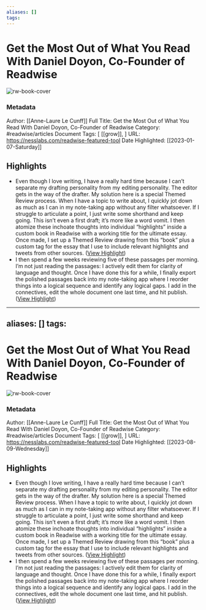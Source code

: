 ```yaml
---
aliases: []
tags:
---
```

# Get the Most Out of What You Read With Daniel Doyon, Co-Founder of Readwise

![rw-book-cover](https://nesslabs.com/wp-content/uploads/2021/10/readwise-featured-tool-banner.png)
### Metadata
Author: [[Anne-Laure Le Cunff]]
Full Title: Get the Most Out of What You Read With Daniel Doyon, Co-Founder of Readwise
Category: #readwise/articles
Document Tags: [ [[grow]], ]
URL: https://nesslabs.com/readwise-featured-tool
Date Highlighted: [[2023-01-07-Saturday]]

## Highlights
- Even though I love writing, I have a really hard time because I can’t separate my drafting personality from my editing personality. The editor gets in the way of the drafter. My solution here is a special Themed Review process.
  When I have a topic to write about, I quickly jot down as much as I can in my note-taking app without any filter whatsoever. If I struggle to articulate a point, I just write some shorthand and keep going. This isn’t even a first draft; it’s more like a word vomit.
  I then atomize these inchoate thoughts into individual “highlights” inside a custom book in Readwise with a working title for the ultimate essay. Once made, I set up a Themed Review drawing from this “book” plus a custom tag for the essay that I use to include relevant highlights and tweets from other sources. ([View Highlight](https://read.readwise.io/read/01gn8svd44ync20zpgpv8qb2rd))
- I then spend a few weeks reviewing five of these passages per morning. I’m not just reading the passages: I actively edit them for clarity of language and thought. Once I have done this for a while, I finally export the polished passages back into my note-taking app where I reorder things into a logical sequence and identify any logical gaps. I add in the connectives, edit the whole document one last time, and hit publish. ([View Highlight](https://read.readwise.io/read/01gn8sw3yfa2msjxqkvceqht91))
---
aliases: []
tags:
---
# Get the Most Out of What You Read With Daniel Doyon, Co-Founder of Readwise

![rw-book-cover](https://nesslabs.com/wp-content/uploads/2021/10/readwise-reader-2048x1094.png)
### Metadata
Author: [[Anne-Laure Le Cunff]]
Full Title: Get the Most Out of What You Read With Daniel Doyon, Co-Founder of Readwise
Category: #readwise/articles
Document Tags: [ [[grow]], ]
URL: https://nesslabs.com/readwise-featured-tool
Date Highlighted: [[2023-08-09-Wednesday]]

## Highlights
- Even though I love writing, I have a really hard time because I can’t separate my drafting personality from my editing personality. The editor gets in the way of the drafter. My solution here is a special Themed Review process.
  When I have a topic to write about, I quickly jot down as much as I can in my note-taking app without any filter whatsoever. If I struggle to articulate a point, I just write some shorthand and keep going. This isn’t even a first draft; it’s more like a word vomit.
  I then atomize these inchoate thoughts into individual “highlights” inside a custom book in Readwise with a working title for the ultimate essay. Once made, I set up a Themed Review drawing from this “book” plus a custom tag for the essay that I use to include relevant highlights and tweets from other sources. ([View Highlight](https://read.readwise.io/read/01gn8svd44ync20zpgpv8qb2rd))
- I then spend a few weeks reviewing five of these passages per morning. I’m not just reading the passages: I actively edit them for clarity of language and thought. Once I have done this for a while, I finally export the polished passages back into my note-taking app where I reorder things into a logical sequence and identify any logical gaps. I add in the connectives, edit the whole document one last time, and hit publish. ([View Highlight](https://read.readwise.io/read/01gn8sw3yfa2msjxqkvceqht91))


